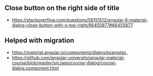 ## Close button on the right side of title

- https://stackoverflow.com/questions/58151512/angular-8-material-dialog-close-button-with-x-top-right/66455877#66455877

## Helped with migration

- https://material.angular.io/components/dialog/examples_
- https://github.com/angular-university/angular-material-course/blob/master/src/app/course-dialog/course-dialog.component.html